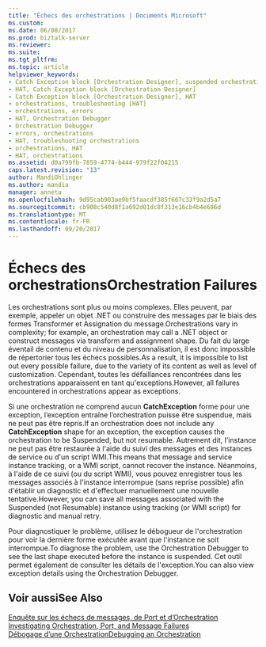 ```yaml
---
title: "Échecs des orchestrations | Documents Microsoft"
ms.custom: 
ms.date: 06/08/2017
ms.prod: biztalk-server
ms.reviewer: 
ms.suite: 
ms.tgt_pltfrm: 
ms.topic: article
helpviewer_keywords:
- Catch Exception block [Orchestration Designer], suspended orchestrations
- HAT, Catch Exception block [Orchestration Designer]
- Catch Exception block [Orchestration Designer], HAT
- orchestrations, troubleshooting [HAT]
- orchestrations, errors
- HAT, Orchestration Debugger
- Orchestration Debugger
- errors, orchestrations
- HAT, troubleshooting orchestrations
- orchestrations, HAT
- HAT, orchestrations
ms.assetid: d0a799fb-7859-4774-b444-979f22f04215
caps.latest.revision: "13"
author: MandiOhlinger
ms.author: mandia
manager: anneta
ms.openlocfilehash: 9d95cab903ae9bf5faacdf385f667c33f9a2d5a7
ms.sourcegitcommit: cb908c540d8f1a692d01dc8f313e16cb4b4e696d
ms.translationtype: MT
ms.contentlocale: fr-FR
ms.lasthandoff: 09/20/2017
---
```

# <a name="orchestration-failures"></a><span data-ttu-id="dca25-102">Échecs des orchestrations</span><span class="sxs-lookup"><span data-stu-id="dca25-102">Orchestration Failures</span></span>
<span data-ttu-id="dca25-103">Les orchestrations sont plus ou moins complexes. Elles peuvent, par exemple, appeler un objet .NET ou construire des messages par le biais des formes Transformer et Assignation du message.</span><span class="sxs-lookup"><span data-stu-id="dca25-103">Orchestrations vary in complexity; for example, an orchestration may call a .NET object or construct messages via transform and assignment shape.</span></span> <span data-ttu-id="dca25-104">Du fait du large éventail de contenu et du niveau de personnalisation, il est donc impossible de répertorier tous les échecs possibles.</span><span class="sxs-lookup"><span data-stu-id="dca25-104">As a result, it is impossible to list out every possible failure, due to the variety of its content as well as level of customization.</span></span> <span data-ttu-id="dca25-105">Cependant, toutes les défaillances rencontrées dans les orchestrations apparaissent en tant qu'exceptions.</span><span class="sxs-lookup"><span data-stu-id="dca25-105">However, all failures encountered in orchestrations appear as exceptions.</span></span>  
  
 <span data-ttu-id="dca25-106">Si une orchestration ne comprend aucun **CatchException** forme pour une exception, l’exception entraîne l’orchestration puisse être suspendue, mais ne peut pas être repris.</span><span class="sxs-lookup"><span data-stu-id="dca25-106">If an orchestration does not include any **CatchException** shape for an exception, the exception causes the orchestration to be Suspended, but not resumable.</span></span> <span data-ttu-id="dca25-107">Autrement dit, l'instance ne peut pas être restaurée à l'aide du suivi des messages et des instances de service ou d'un script WMI.</span><span class="sxs-lookup"><span data-stu-id="dca25-107">This means that message and service instance tracking, or a WMI script, cannot recover the instance.</span></span> <span data-ttu-id="dca25-108">Néanmoins, à l'aide de ce suivi (ou du script WMI), vous pouvez enregistrer tous les messages associés à l'instance interrompue (sans reprise possible) afin d'établir un diagnostic et d'effectuer manuellement une nouvelle tentative.</span><span class="sxs-lookup"><span data-stu-id="dca25-108">However, you can save all messages associated with the Suspended (not Resumable) instance using tracking (or WMI script) for diagnostic and manual retry.</span></span>  
  
 <span data-ttu-id="dca25-109">Pour diagnostiquer le problème, utilisez le débogueur de l'orchestration pour voir la dernière forme exécutée avant que l'instance ne soit interrompue.</span><span class="sxs-lookup"><span data-stu-id="dca25-109">To diagnose the problem, use the Orchestration Debugger to see the last shape executed before the instance is suspended.</span></span> <span data-ttu-id="dca25-110">Cet outil permet également de consulter les détails de l'exception.</span><span class="sxs-lookup"><span data-stu-id="dca25-110">You can also view exception details using the Orchestration Debugger.</span></span>  
  
## <a name="see-also"></a><span data-ttu-id="dca25-111">Voir aussi</span><span class="sxs-lookup"><span data-stu-id="dca25-111">See Also</span></span>  
 <span data-ttu-id="dca25-112">[Enquête sur les échecs de messages, de Port et d’Orchestration](../core/investigating-orchestration-port-and-message-failures.md) </span><span class="sxs-lookup"><span data-stu-id="dca25-112">[Investigating Orchestration, Port, and Message Failures](../core/investigating-orchestration-port-and-message-failures.md) </span></span>  
 [<span data-ttu-id="dca25-113">Débogage d’une Orchestration</span><span class="sxs-lookup"><span data-stu-id="dca25-113">Debugging an Orchestration</span></span>](../core/debugging-an-orchestration.md)